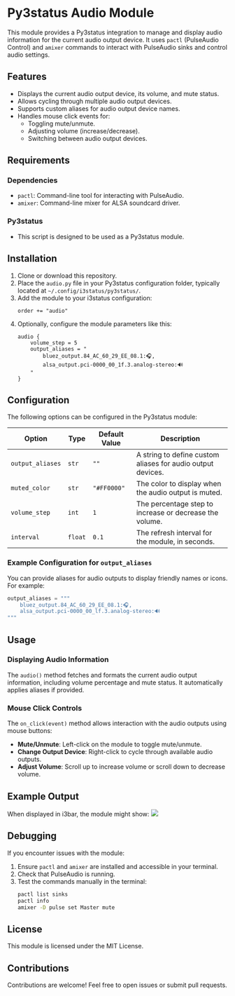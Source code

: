 # Py3status Audio Module

This module provides a Py3status integration to manage and display audio information for the current audio output device. It uses `pactl` (PulseAudio Control) and `amixer` commands to interact with PulseAudio sinks and control audio settings.

## Features

- Displays the current audio output device, its volume, and mute status.
- Allows cycling through multiple audio output devices.
- Supports custom aliases for audio output device names.
- Handles mouse click events for:
  - Toggling mute/unmute.
  - Adjusting volume (increase/decrease).
  - Switching between audio output devices.

## Requirements

### Dependencies
- `pactl`: Command-line tool for interacting with PulseAudio.
- `amixer`: Command-line mixer for ALSA soundcard driver.

### Py3status
- This script is designed to be used as a Py3status module.

## Installation

1. Clone or download this repository.
2. Place the `audio.py` file in your Py3status configuration folder, typically located at `~/.config/i3status/py3status/`.
3. Add the module to your i3status configuration:
   ```plaintext
   order += "audio"
4. Optionally, configure the module parameters like this:
   ```plaintext
   audio {
       volume_step = 5
       output_aliases = "
           bluez_output.84_AC_60_29_EE_08.1:🎧,
           alsa_output.pci-0000_00_1f.3.analog-stereo:🔊
       "
   }
   ```

## Configuration

The following options can be configured in the Py3status module:

| Option           | Type    | Default Value | Description                                                                 |
|------------------|---------|---------------|-----------------------------------------------------------------------------|
| `output_aliases` | `str`   | `""`          | A string to define custom aliases for audio output devices.                |
| `muted_color`    | `str`   | `"#FF0000"`   | The color to display when the audio output is muted.                       |
| `volume_step`    | `int`   | `1`           | The percentage step to increase or decrease the volume.                    |
| `interval`       | `float` | `0.1`         | The refresh interval for the module, in seconds.                           |

### Example Configuration for `output_aliases`
You can provide aliases for audio outputs to display friendly names or icons. For example:
```python
output_aliases = """
    bluez_output.84_AC_60_29_EE_08.1:🎧,
    alsa_output.pci-0000_00_lf.3.analog-stereo:🔊
"""
```

## Usage

### Displaying Audio Information
The `audio()` method fetches and formats the current audio output information, including volume percentage and mute status. It automatically applies aliases if provided.

### Mouse Click Controls
The `on_click(event)` method allows interaction with the audio outputs using mouse buttons:
- **Mute/Unmute**: Left-click on the module to toggle mute/unmute.
- **Change Output Device**: Right-click to cycle through available audio outputs.
- **Adjust Volume**: Scroll up to increase volume or scroll down to decrease volume.

## Example Output
When displayed in i3bar, the module might show:
![](https://github.com/erikivanmelo/py3status-audio/blob/main/example.gif)

## Debugging

If you encounter issues with the module:
1. Ensure `pactl` and `amixer` are installed and accessible in your terminal.
2. Check that PulseAudio is running.
3. Test the commands manually in the terminal:
   ```bash
   pactl list sinks
   pactl info
   amixer -D pulse set Master mute
   ```

## License

This module is licensed under the MIT License.

## Contributions

Contributions are welcome! Feel free to open issues or submit pull requests.

